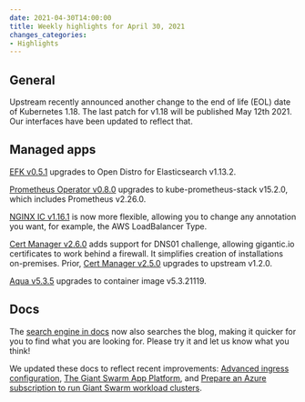 ```yaml
---
date: 2021-04-30T14:00:00
title: Weekly highlights for April 30, 2021
changes_categories:
- Highlights
---
```



## General

Upstream recently announced another change to the end of life (EOL) date of Kubernetes 1.18. The last patch for v1.18 will be published May 12th 2021. Our interfaces have been updated to reflect that.

## Managed apps

[EFK v0.5.1](https://docs.giantswarm.io/changes/managed-apps/efk-stack-app/v0.5.1/) upgrades to Open Distro for Elasticsearch v1.13.2.

[Prometheus Operator v0.8.0](https://docs.giantswarm.io/changes/managed-apps/prometheus-operator-app/v0.8.0/) upgrades to kube-prometheus-stack v15.2.0, which includes Prometheus v2.26.0.

[NGINX IC v1.16.1](https://docs.giantswarm.io/changes/managed-apps/nginx-ingress-controller-app/v1.16.1/) is now more flexible, allowing you to change any annotation you want, for example, the AWS LoadBalancer Type.

[Cert Manager v2.6.0](https://docs.giantswarm.io/changes/managed-apps/cert-manager-app/v2.6.0/) adds support for DNS01 challenge, allowing gigantic.io certificates to work behind a firewall. It simplifies creation of installations on-premises. Prior, [Cert Manager v2.5.0](https://docs.giantswarm.io/changes/managed-apps/cert-manager-app/v2.5.0/) upgrades to upstream v1.2.0.

[Aqua v5.3.5](https://github.com/giantswarm/aqua-app/blob/master/CHANGELOG.md#535---2021-04-30) upgrades to container image v5.3.21119.

## Docs

The [search engine in docs](https://docs.giantswarm.io/) now also searches the blog, making it quicker for you to find what you are looking for. Please try it and let us know what you think!

We updated these docs to reflect recent improvements: [Advanced ingress configuration](https://docs.giantswarm.io/advanced/ingress/configuration/), [The Giant Swarm App Platform](https://docs.giantswarm.io/app-platform/overview/), and [Prepare an Azure subscription to run Giant Swarm workload clusters](https://docs.giantswarm.io/getting-started/cloud-provider-accounts/azure/).
